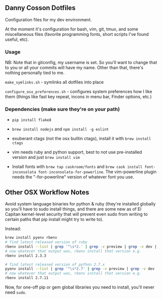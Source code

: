 ## Danny Cosson Dotfiles

Configuration files for my dev environment.

At the moment it's configuration for bash, vim, git, tmux, and some miscellaneous files (favorite programming fonts, short scripts I've found useful, etc).

### Usage

NB: Note that in gitconfig, my username is set.  So you'll want to change that to you or all your commits will have my name.  Other than that, there's nothing personally tied to me.

`make_symlinks.sh` - symlinks all dotfiles into place

`configure_osx_preferences.sh` - configures system preferences how I like them (things like fast key repeat, incons in menu bar, Finder options, etc.)


### Dependencies (make sure they're on your path)

- `pip install flake8`

- `brew install nodejs` and `npm install -g eslint`

- exuberant ctags (not the osx builtin ctags), install it with `brew install ctags`

- vim needs ruby and python support, best to not use pre-installed version and just `brew install vim`

- Install fonts with `brew tap caskroom/fonts` and `brew cask install font-inconsolata font-inconsolata-for-powerline`. The vim-powerline plugin needs the "-for-powerline" version of whatever font you use.


## Other OSX Workflow Notes

Avoid system language binaries for python & ruby (they're installed globally so you'll have to sudo install things, and there are some new as of El Capitan kernel-level security that will prevent even sudo from writing to certain paths that pip install might try to write to).

Instead:

``` bash
brew install pyenv rbenv
# find latest released version of ruby
rbenv install --list | grep '^\s*2.' | grep -v preview | grep -v dev | tail -1
# now whatever that output was, rbenv install that version e.g.
rbenv install 2.3.3

# find latest released version of python 2.7.x
pyenv install --list | grep '^\s*2.7' | grep -v preview | grep -v dev | tail -1
# now whatever that output was, rbenv install that version e.g.
rbenv install 2.7.11
```

Now, for one-off pip or gem global libraries you need to install, you'll never need `sudo`.
